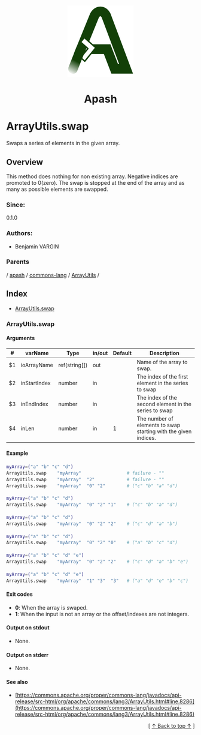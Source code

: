 
<div align='center' id='apash-top'>
  <a href='https://github.com/hastec-fr/apash'>
    <img alt='apash-logo' src='../../../../../../../assets/apash-logo.svg'/>
  </a>

  # Apash
</div>

# ArrayUtils.swap

Swaps a series of elements in the given array.

## Overview

This method does nothing for non existing array.
Negative indices are promoted to 0(zero).
The swap is stopped at the end of the array and as many as possible elements are swapped.

### Since:
0.1.0

### Authors:
* Benjamin VARGIN

### Parents
<!-- apash.parentBegin -->
[](../../../../.md) / [apash](../../../apash.md) / [commons-lang](../../commons-lang.md) / [ArrayUtils](../ArrayUtils.md) / 
<!-- apash.parentEnd -->

## Index

* [ArrayUtils.swap](#arrayutilsswap)

### ArrayUtils.swap

#### Arguments
| #      | varName        | Type          | in/out   | Default         | Description                          |
|--------|----------------|---------------|----------|-----------------|--------------------------------------|
| $1     | ioArrayName    | ref(string[]) | out      |                 | Name of the array to swap.           |
| $2     | inStartIndex   | number        | in       |                 | The index of the first element in the series to swap   |
| $3     | inEndIndex     | number        | in       |                 | The index of the second element in the series to swap  |
| $4     | inLen          | number        | in       | 1               | The number of elements to swap starting with the given indices. |

#### Example
```bash
myArray=("a" "b" "c" "d")
ArrayUtils.swap    "myArray"                 # failure - ""
ArrayUtils.swap    "myArray"  "2"            # failure - ""
ArrayUtils.swap    "myArray"  "0" "2"        # ("c" "b" "a" "d")

myArray=("a" "b" "c" "d")
ArrayUtils.swap    "myArray"  "0" "2" "1"    # ("c" "b" "a" "d")

myArray=("a" "b" "c" "d")
ArrayUtils.swap    "myArray"  "0" "2" "2"    # ("c" "d" "a" "b")

myArray=("a" "b" "c" "d")
ArrayUtils.swap    "myArray"  "0" "2" "0"    # ("a" "b" "c" "d")

myArray=("a" "b" "c" "d" "e")
ArrayUtils.swap    "myArray"  "0" "2" "2"    # ("c" "d" "a" "b" "e")

myArray=("a" "b" "c" "d" "e")
ArrayUtils.swap    "myArray"  "1" "3"  "3"   # ("a" "d" "e" "b" "c")

```

#### Exit codes

* **0**: When the array is swaped.
* **1**: When the input is not an array or the offset/indexes are not integers.

#### Output on stdout

* None.

#### Output on stderr

* None.

#### See also

* [https://commons.apache.org/proper/commons-lang/javadocs/api-release/src-html/org/apache/commons/lang3/ArrayUtils.html#line.8286](https://commons.apache.org/proper/commons-lang/javadocs/api-release/src-html/org/apache/commons/lang3/ArrayUtils.html#line.8286)


  <div align='right'>[ <a href='#apash-top'>↑ Back to top ↑</a> ]</div>

